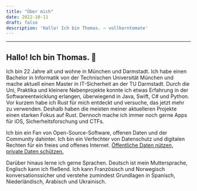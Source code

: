 ```yaml
---
title: "Über mich"
date: 2022-10-11
draft: false
description: 'Hallo! Ich bin Thomas. – vollkorntomate'
---
```


---

## Hallo! Ich bin Thomas. 👋

Ich bin 22 Jahre alt und wohne in München und Darmstadt. Ich habe einen Bachelor in Informatik von der Technischen Universität München und mache aktuell einen Master in IT-Sicherheit an der TU Darmstadt. Durch die Uni, Praktika und kleinere Nebenprojekte konnte ich etwas Erfahrung in der Softwareentwicklung erlangen, überwiegend in Java, Swift, C# und Python. Vor kurzem habe ich Rust für mich entdeckt und versuche, das jetzt mehr zu verwenden. Deshalb haben die meisten meiner aktuelleren Projekte einen starken Fokus auf Rust. Dennoch mache ich immer noch gerne Apps für iOS, Sicherheitsforschung und CTFs.

Ich bin ein Fan von Open-Source-Software, offenen Daten und der Community dahinter. Ich bin ein Verfechter von Datenschutz und digitalen Rechten für ein freies und offenes Internet. [Öffentliche Daten nützen, private Daten schützen.](https://www.ccc.de/de/hackerethics)

Darüber hinaus lerne ich gerne Sprachen. Deutsch ist mein Muttersprache, Englisch kann ich fließend. Ich kann Französisch und Norwegisch konversationssicher und verstehe zumindest Grundlagen in Spanisch, Niederländisch, Arabisch und Ukrainisch.